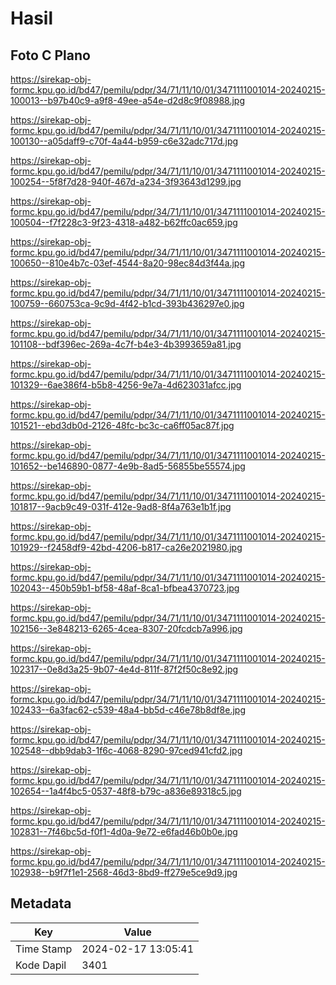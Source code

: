 # Hasil

## Foto C Plano

https://sirekap-obj-formc.kpu.go.id/bd47/pemilu/pdpr/34/71/11/10/01/3471111001014-20240215-100013--b97b40c9-a9f8-49ee-a54e-d2d8c9f08988.jpg

https://sirekap-obj-formc.kpu.go.id/bd47/pemilu/pdpr/34/71/11/10/01/3471111001014-20240215-100130--a05daff9-c70f-4a44-b959-c6e32adc717d.jpg

https://sirekap-obj-formc.kpu.go.id/bd47/pemilu/pdpr/34/71/11/10/01/3471111001014-20240215-100254--5f8f7d28-940f-467d-a234-3f93643d1299.jpg

https://sirekap-obj-formc.kpu.go.id/bd47/pemilu/pdpr/34/71/11/10/01/3471111001014-20240215-100504--f7f228c3-9f23-4318-a482-b62ffc0ac659.jpg

https://sirekap-obj-formc.kpu.go.id/bd47/pemilu/pdpr/34/71/11/10/01/3471111001014-20240215-100650--810e4b7c-03ef-4544-8a20-98ec84d3f44a.jpg

https://sirekap-obj-formc.kpu.go.id/bd47/pemilu/pdpr/34/71/11/10/01/3471111001014-20240215-100759--660753ca-9c9d-4f42-b1cd-393b436297e0.jpg

https://sirekap-obj-formc.kpu.go.id/bd47/pemilu/pdpr/34/71/11/10/01/3471111001014-20240215-101108--bdf396ec-269a-4c7f-b4e3-4b3993659a81.jpg

https://sirekap-obj-formc.kpu.go.id/bd47/pemilu/pdpr/34/71/11/10/01/3471111001014-20240215-101329--6ae386f4-b5b8-4256-9e7a-4d623031afcc.jpg

https://sirekap-obj-formc.kpu.go.id/bd47/pemilu/pdpr/34/71/11/10/01/3471111001014-20240215-101521--ebd3db0d-2126-48fc-bc3c-ca6ff05ac87f.jpg

https://sirekap-obj-formc.kpu.go.id/bd47/pemilu/pdpr/34/71/11/10/01/3471111001014-20240215-101652--be146890-0877-4e9b-8ad5-56855be55574.jpg

https://sirekap-obj-formc.kpu.go.id/bd47/pemilu/pdpr/34/71/11/10/01/3471111001014-20240215-101817--9acb9c49-031f-412e-9ad8-8f4a763e1b1f.jpg

https://sirekap-obj-formc.kpu.go.id/bd47/pemilu/pdpr/34/71/11/10/01/3471111001014-20240215-101929--f2458df9-42bd-4206-b817-ca26e2021980.jpg

https://sirekap-obj-formc.kpu.go.id/bd47/pemilu/pdpr/34/71/11/10/01/3471111001014-20240215-102043--450b59b1-bf58-48af-8ca1-bfbea4370723.jpg

https://sirekap-obj-formc.kpu.go.id/bd47/pemilu/pdpr/34/71/11/10/01/3471111001014-20240215-102156--3e848213-6265-4cea-8307-20fcdcb7a996.jpg

https://sirekap-obj-formc.kpu.go.id/bd47/pemilu/pdpr/34/71/11/10/01/3471111001014-20240215-102317--0e8d3a25-9b07-4e4d-811f-87f2f50c8e92.jpg

https://sirekap-obj-formc.kpu.go.id/bd47/pemilu/pdpr/34/71/11/10/01/3471111001014-20240215-102433--6a3fac62-c539-48a4-bb5d-c46e78b8df8e.jpg

https://sirekap-obj-formc.kpu.go.id/bd47/pemilu/pdpr/34/71/11/10/01/3471111001014-20240215-102548--dbb9dab3-1f6c-4068-8290-97ced941cfd2.jpg

https://sirekap-obj-formc.kpu.go.id/bd47/pemilu/pdpr/34/71/11/10/01/3471111001014-20240215-102654--1a4f4bc5-0537-48f8-b79c-a836e89318c5.jpg

https://sirekap-obj-formc.kpu.go.id/bd47/pemilu/pdpr/34/71/11/10/01/3471111001014-20240215-102831--7f46bc5d-f0f1-4d0a-9e72-e6fad46b0b0e.jpg

https://sirekap-obj-formc.kpu.go.id/bd47/pemilu/pdpr/34/71/11/10/01/3471111001014-20240215-102938--b9f7f1e1-2568-46d3-8bd9-ff279e5ce9d9.jpg


## Metadata

| Key        | Value               |
| ---------- | ------------------- |
| Time Stamp | 2024-02-17 13:05:41 |
| Kode Dapil | 3401                |



